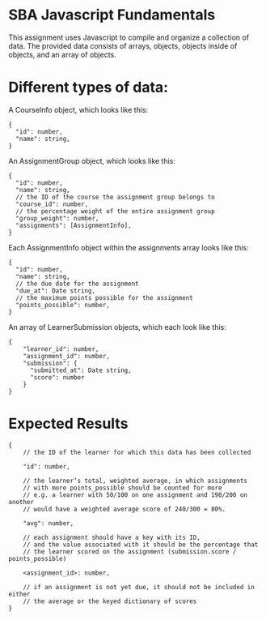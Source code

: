 # SBA Javascript Fundamentals

This assignment uses Javascript to compile and organize a
collection of data. The provided data consists of arrays,
objects, objects inside of objects, and an array of objects.

# Different types of data:

A CourseInfo object, which looks like this:
```
{
  "id": number,
  "name": string,
}
```

An AssignmentGroup object, which looks like this:
```
{
  "id": number,
  "name": string,
  // the ID of the course the assignment group belongs to
  "course_id": number,
  // the percentage weight of the entire assignment group
  "group_weight": number,
  "assignments": [AssignmentInfo],
}
```

Each AssignmentInfo object within the assignments array looks like this:
```
{
  "id": number,
  "name": string,
  // the due date for the assignment
  "due_at": Date string,
  // the maximum points possible for the assignment
  "points_possible": number,
}
```

An array of LearnerSubmission objects, which each look like this:
```
{
    "learner_id": number,
    "assignment_id": number,
    "submission": {
      "submitted_at": Date string,
      "score": number
    }
}
```

# Expected Results
```
{
    // the ID of the learner for which this data has been collected

    "id": number,

    // the learner’s total, weighted average, in which assignments
    // with more points_possible should be counted for more
    // e.g. a learner with 50/100 on one assignment and 190/200 on another
    // would have a weighted average score of 240/300 = 80%.

    "avg": number,

    // each assignment should have a key with its ID,
    // and the value associated with it should be the percentage that
    // the learner scored on the assignment (submission.score / points_possible)

    <assignment_id>: number,

    // if an assignment is not yet due, it should not be included in either
    // the average or the keyed dictionary of scores
}
```
